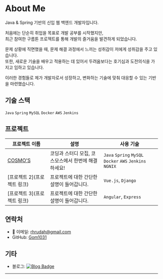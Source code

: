 # About Me

Java & Spring 기반의 신입 웹 백엔드 개발자입니다.    

처음에는 단순히 취업을 목표로 개발 공부를 시작했지만,  
최근 참여한 구름톤 프로젝트를 통해 개발의 즐거움을 발견하게 되었습니다.  
  
문제 상황에 직면했을 때, 문제 해결 과정에서 느끼는 성취감이 저에게 성취감을 주고 있습니다.  
또한, 새로운 기술을 배우고 적용하는 데 있어서 두려움보다는 호기심과 도전의식을 가지고 임하고 있습니다.  
  
이러한 경험들로 제가 개발자로서 성장하고, 변화하는 기술에 맞춰 대응할 수 있는 기반을 마련했습니다.


## 기술 스택

`Java` `Spring` `MySQL` `Docker` `AWS` `Jenkins`

## 프로젝트

| 프로젝트 이름 | 설명 | 사용 기술 |
|---|---|---|
| [COSMO'S](https://github.com/Gom1031/portfolio/tree/main/%EA%B5%AC%EB%A6%84_1%EC%B0%A8_%ED%94%84%EB%A1%9C%EC%A0%9D%ED%8A%B8) | 코딩과 스터디 모집, 코스모스에서 한번에 해결하세요! | `Java` `Spring` `MySQL` `Docker` `AWS` `Jenkins` `NGNIX` |
| [프로젝트 2](프로젝트 링크) | 프로젝트에 대한 간단한 설명이 들어갑니다. | `Vue.js`, `Django` |
| [프로젝트 3](프로젝트 링크) | 프로젝트에 대한 간단한 설명이 들어갑니다. | `Angular`, `Express` |

## 연락처

- 📧 이메일: rhrudah@gmail.com
- GitHub: [Gom1031](https://github.com/Gom1031)

## 기타

- 블로그: [![Blog Badge](https://img.shields.io/badge/Blog-yourblog.com-1f425f.svg)](https://yourblog.com)

---
